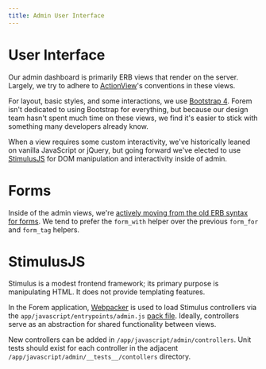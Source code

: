 ```yaml
---
title: Admin User Interface
---
```


# User Interface

Our admin dashboard is primarily ERB views that render on the server. Largely,
we try to adhere to
[ActionView](https://guides.rubyonrails.org/action_view_overview.html)'s
conventions in these views.

For layout, basic styles, and some interactions, we use
[Bootstrap 4](https://getbootstrap.com/). Forem isn't dedicated to using
Bootstrap for everything, but because our design team hasn't spent much time on
these views, we find it's easier to stick with something many developers already
know.

When a view requires some custom interactivity, we've historically leaned on
vanilla JavaScript or jQuery, but going forward we've elected to use
[StimulusJS](https://stimulusjs.org/) for DOM manipulation and interactivity
inside of admin.

# Forms

Inside of the admin views, we're
[actively moving from the old ERB syntax for forms](https://m.patrikonrails.com/rails-5-1s-form-with-vs-old-form-helpers-3a5f72a8c78a).
We tend to prefer the `form_with` helper over the previous `form_for` and
`form_tag` helpers.

# StimulusJS

Stimulus is a modest frontend framework; its primary purpose is manipulating
HTML. It does not provide templating features.

In the Forem application, [Webpacker](/frontend/webpacker/) is used to load
Stimulus controllers via the `app/javascript/entrypoints/admin.js`
[pack file](https://github.com/rails/webpacker/blob/main/docs/folder-structure.md#packs-aka-webpack-entries).
Ideally, controllers serve as an abstraction for shared functionality between
views.

New controllers can be added in `/app/javascript/admin/controllers`. Unit tests
should exist for each controller in the adjacent
`/app/javascript/admin/__tests__/contollers` directory.
